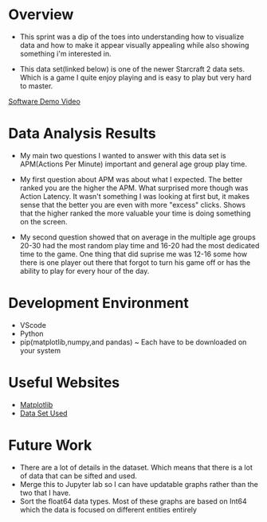 # Overview

* This sprint was a dip of the toes into understanding how to visualize data and how to make it appear visually appealing while also showing something i'm interested in.

* This data set(linked below) is one of the newer Starcraft 2 data sets. Which is a game I quite enjoy playing and is easy to play but very hard to master.

[Software Demo Video](https://youtu.be/VLNzSRoGhtg)

# Data Analysis Results

* My main two questions I wanted to answer with this data set is APM(Actions Per Minute) important and general age group play time.

* My first question about APM was about what I expected. The better ranked you are the higher the APM. What surprised more though was Action Latency. It wasn't something I was looking at first but, it makes sense that the better you are even with more "excess" clicks. Shows that the higher ranked the more valuable your time is doing something on the screen.

* My second question showed that on average in the multiple age groups 20-30 had the most random play time and 16-20 had the most dedicated time to the game. One thing that did suprise me was 12-16 some how there is one player out there that forgot to turn his game off or has the ability to play for every hour of the day.

# Development Environment

* VScode
* Python
* pip(matplotlib,numpy,and pandas)
~ Each have to be downloaded on your system

# Useful Websites

* [Matplotlib](https://matplotlib.org/stable/index.html)
* [Data Set Used](https://www.kaggle.com/datasets/ayushnitb/starcraft-players-dataset)

# Future Work

* There are a lot of details in the dataset. Which means that there is a lot of data that can be sifted and used.
* Merge this to Jupyter lab so I can have updatable graphs rather than the two that I have.
* Sort the float64 data types. Most of these graphs are based on Int64 which the data is focused on different entities entirely 
